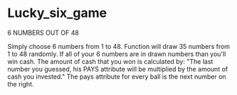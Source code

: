 # Lucky_six_game

6 NUMBERS OUT OF 48

Simply choose 6 numbers from 1 to 48. Function will draw 35 numbers from 1 to 48 randomly. If all of your 6 numbers are in drawn numbers than you'll win cash. The amount of cash that you won is calculated by: "The last number you guessed, his PAYS attribute will be multiplied by the amount of cash you invested." The pays attribute for every ball is the next number on the right.